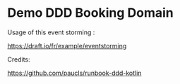 # Demo DDD Booking Domain

Usage of this event storming :

https://draft.io/fr/example/eventstorming


Credits:

https://github.com/paucls/runbook-ddd-kotlin